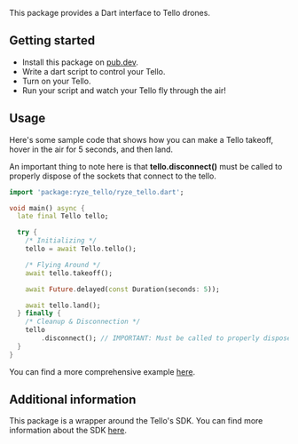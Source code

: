 This package provides a Dart interface to Tello drones.

## Getting started

* Install this package on [pub.dev](https://pub.dev/packages/ryze_tello).
* Write a dart script to control your Tello.
* Turn on your Tello.
* Run your script and watch your Tello fly through the air!

## Usage

Here's some sample code that shows how you can make a Tello takeoff,
hover in the air for 5 seconds, and then land. 

An important thing to note here is that **tello.disconnect()** must be called 
to properly dispose of the sockets that connect to the tello.

```dart
import 'package:ryze_tello/ryze_tello.dart';

void main() async {
  late final Tello tello;

  try {
    /* Initializing */
    tello = await Tello.tello();

    /* Flying Around */
    await tello.takeoff();

    await Future.delayed(const Duration(seconds: 5));

    await tello.land();
  } finally {
    /* Cleanup & Disconnection */
    tello
        .disconnect(); // IMPORTANT: Must be called to properly dispose of the sockets that connect to the tello.
  }
}
```

You can find a more comprehensive example [here](example/ryze_tello_example.dart).

## Additional information

This package is a wrapper around the Tello's SDK.
You can find more information about the SDK [here](https://dl-cdn.ryzerobotics.com/downloads/tello/20180910/Tello%20SDK%20Documentation%20EN_1.3.pdf).